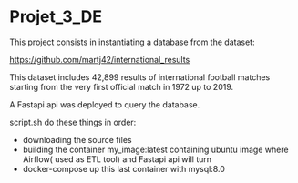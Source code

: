 # Projet_3_DE

This project consists in instantiating a database from the dataset:

https://github.com/martj42/international_results

This dataset includes 42,899 results of international football matches starting from the very first official match in 1972 up to 2019.

A Fastapi api was deployed to query the database.

script.sh do these things in order:

- downloading the source files 
- building the container my_image:latest containing ubuntu image where Airflow( used as ETL tool) and Fastapi api will turn
- docker-compose up this last container with mysql:8.0
